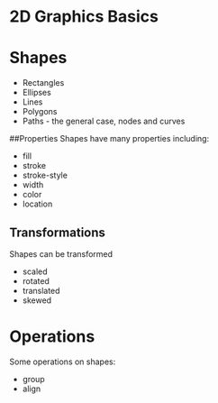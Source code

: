 # 2D Graphics Basics


# Shapes
* Rectangles
* Ellipses
* Lines
* Polygons
* Paths - the general case, nodes and curves


##Properties
Shapes have many properties including:

* fill
* stroke 
* stroke-style
* width
* color
* location


## Transformations
Shapes can be transformed

* scaled
* rotated
* translated
* skewed


# Operations
Some operations on shapes:

* group
* align 
